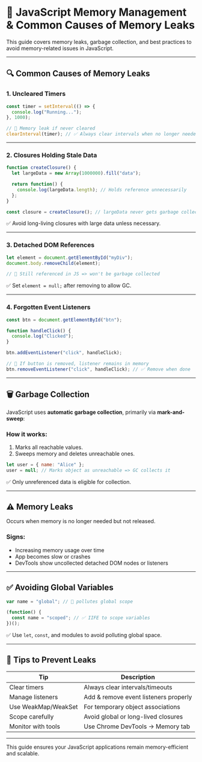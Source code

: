 
# 🧠 JavaScript Memory Management & Common Causes of Memory Leaks

This guide covers memory leaks, garbage collection, and best practices to avoid memory-related issues in JavaScript.

---

## 🔍 Common Causes of Memory Leaks

### 1. Uncleared Timers

```js
const timer = setInterval(() => {
  console.log("Running...");
}, 1000);

// 🔴 Memory leak if never cleared
clearInterval(timer); // ✅ Always clear intervals when no longer needed
```

---

### 2. Closures Holding Stale Data

```js
function createClosure() {
  let largeData = new Array(1000000).fill("data");

  return function() {
    console.log(largeData.length); // Holds reference unnecessarily
  };
}

const closure = createClosure(); // largeData never gets garbage collected
```

✅ Avoid long-living closures with large data unless necessary.

---

### 3. Detached DOM References

```js
let element = document.getElementById("myDiv");
document.body.removeChild(element);

// 🔴 Still referenced in JS => won't be garbage collected
```

✅ Set `element = null;` after removing to allow GC.

---

### 4. Forgotten Event Listeners

```js
const btn = document.getElementById("btn");

function handleClick() {
  console.log("Clicked");
}

btn.addEventListener("click", handleClick);

// 🔴 If button is removed, listener remains in memory
btn.removeEventListener("click", handleClick); // ✅ Remove when done
```

---

## 🗑️ Garbage Collection

JavaScript uses **automatic garbage collection**, primarily via **mark-and-sweep**:

### How it works:
1. Marks all reachable values.
2. Sweeps memory and deletes unreachable ones.

```js
let user = { name: "Alice" };
user = null; // Marks object as unreachable => GC collects it
```

✅ Only unreferenced data is eligible for collection.

---

## ⚠️ Memory Leaks

Occurs when memory is no longer needed but not released.

### Signs:
- Increasing memory usage over time
- App becomes slow or crashes
- DevTools show uncollected detached DOM nodes or listeners

---

## ✅ Avoiding Global Variables

```js
var name = "global"; // 🔴 pollutes global scope

(function() {
  const name = "scoped"; // ✅ IIFE to scope variables
})();
```

✅ Use `let`, `const`, and modules to avoid polluting global space.

---

## 🧰 Tips to Prevent Leaks

| Tip | Description |
|-----|-------------|
| Clear timers | Always clear intervals/timeouts |
| Manage listeners | Add & remove event listeners properly |
| Use WeakMap/WeakSet | For temporary object associations |
| Scope carefully | Avoid global or long-lived closures |
| Monitor with tools | Use Chrome DevTools -> Memory tab |

---

This guide ensures your JavaScript applications remain memory-efficient and scalable.
